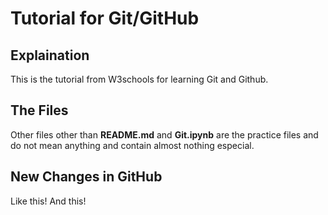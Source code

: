 # Tutorial for Git/GitHub

## Explaination
This is the tutorial from W3schools for learning Git and Github.

## The Files
Other files other than **README.md** and **Git.ipynb** are the practice files and do not mean anything and contain almost nothing especial.

## New Changes in GitHub
Like this!
And this!
